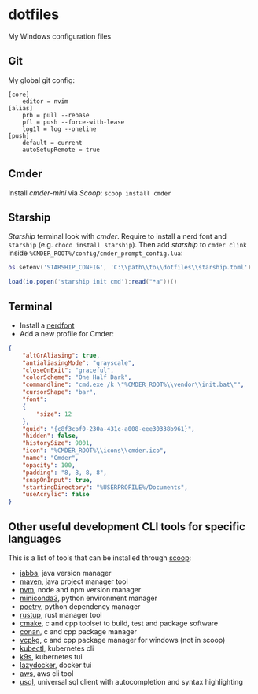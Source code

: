# dotfiles

My Windows configuration files

## Git
My global git config:
```
[core]
    editor = nvim
[alias]
    prb = pull --rebase
    pfl = push --force-with-lease
    log1l = log --oneline
[push]
    default = current
    autoSetupRemote = true  
```

## Cmder

Install *cmder-mini* via *Scoop*: `scoop install cmder`

## Starship

*Starship* terminal look with *cmder*. Require to install a nerd font and `starship` (e.g. `choco install starship`). Then add *starship* to `cmder clink` inside `%CMDER_ROOT%/config/cmder_prompt_config.lua`:

```lua
os.setenv('STARSHIP_CONFIG', 'C:\\path\\to\\dotfiles\\starship.toml')

load(io.popen('starship init cmd'):read("*a"))()
```

## Terminal
 
 - Install a [nerdfont](https://www.nerdfonts.com/)
 - Add a new profile for Cmder:
```json
{
    "altGrAliasing": true,
    "antialiasingMode": "grayscale",
    "closeOnExit": "graceful",
    "colorScheme": "One Half Dark",
    "commandline": "cmd.exe /k \"%CMDER_ROOT%\\vendor\\init.bat\"",
    "cursorShape": "bar",
    "font": 
    {
        "size": 12
    },
    "guid": "{c8f3cbf0-230a-431c-a008-eee30338b961}",
    "hidden": false,
    "historySize": 9001,
    "icon": "%CMDER_ROOT%\\icons\\cmder.ico",
    "name": "Cmder",
    "opacity": 100,
    "padding": "8, 8, 8, 8",
    "snapOnInput": true,
    "startingDirectory": "%USERPROFILE%/Documents",
    "useAcrylic": false
}
```
## Other useful development CLI tools for specific languages

This is a list of tools that can be installed through [scoop](https://scoop.sh):

 - [jabba](https://github.com/Jabba-Team/jabba), java version manager
 - [maven](https://maven.apache.org/), java project manager tool
 - [nvm](https://github.com/coreybutler/nvm-windows), node and npm version manager
 - [miniconda3](https://docs.conda.io/en/latest/miniconda.html), python environment manager
 - [poetry](https://python-poetry.org/), python dependency manager
 - [rustup](https://rustup.rs/), rust manager tool
 - [cmake](https://cmake.org/), c and cpp toolset to build, test and package software
 - [conan](https://conan.io/), c and cpp package manager
 - [vcpkg](https://vcpkg.io/), c and cpp package manager for windows (not in scoop)
 - [kubectl](https://kubernetes.io/docs/user-guide/kubectl-overview/), kubernetes cli
 - [k9s](https://github.com/derailed/k9s), kubernetes tui
 - [lazydocker](https://github.com/jesseduffield/lazydocker), docker tui
 - [aws](https://aws.amazon.com/cli/), aws cli tool
 - [usql](https://github.com/xo/usql), universal sql client with autocompletion and syntax highlighting
